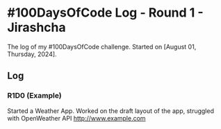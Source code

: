 # #100DaysOfCode Log - Round 1 - Jirashcha

The log of my #100DaysOfCode challenge. Started on [August 01, Thursday, 2024].

## Log

### R1D0 (Example) 
Started a Weather App. Worked on the draft layout of the app, struggled with OpenWeather API http://www.example.com

